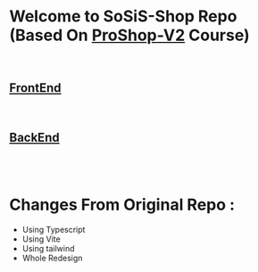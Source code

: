 # Welcome to SoSiS-Shop Repo (Based On [ProShop-V2](https://github.com/bradtraversy/proshop-v2) Course)

</br>

## [FrontEnd](https://github.com/hadiazt/SoSiS-Shop/tree/main/frontend)

</br>

## [BackEnd]()

</br>
</br>

# Changes From Original Repo :

- Using Typescript 
- Using Vite
- Using tailwind
- Whole Redesign